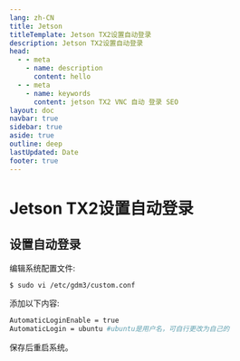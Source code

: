 ```yaml
---
lang: zh-CN
title: Jetson
titleTemplate: Jetson TX2设置自动登录
description: Jetson TX2设置自动登录
head:
  - - meta
    - name: description
      content: hello
  - - meta
    - name: keywords
      content: jetson TX2 VNC 自动 登录 SEO
layout: doc
navbar: true
sidebar: true
aside: true
outline: deep
lastUpdated: Date
footer: true
---
```

# Jetson TX2设置自动登录

## 设置自动登录

编辑系统配置文件:
```sh
$ sudo vi /etc/gdm3/custom.conf
```

添加以下内容:
```sh
AutomaticLoginEnable = true
AutomaticLogin = ubuntu #ubuntu是用户名，可自行更改为自己的
```

保存后重启系统。